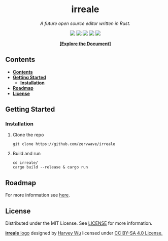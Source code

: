 **<h1 align="center">irreale</h1>**

*<div align="center">A future open source editor written in Rust. </div>*

<div align="center">
<img src="https://img.shields.io/github/stars/zervwave/irreale?style=flat-square" />
<img src="https://img.shields.io/github/issues/zervwave/irreale?style=flat-square" />
<img src="https://img.shields.io/github/issues-pr/zervwave/irreale?style=flat-square" />
<img src="https://img.shields.io/github/v/release/zervwave/irreale?style=flat-square" />
<img src="https://img.shields.io/github/downloads/zervwave/irreale/total?style=flat-square" />
</div>

**[<p align="center">[Explore the Document]</p>](doc/README.md)**


## **Contents**

- [**Contents**](#contents)
- [**Getting Started**](#getting-started)
	- [**Installation**](#installation)
- [**Roadmap**](#roadmap)
- [**License**](#license)


## **Getting Started**

### **Installation**
1. Clone the repo
	```
	git clone https://github.com/zervwave/irreale
	```
2. Build and run
    ```
	cd irreale/
	cargo build --release & cargo run
	```


## **Roadmap**

For more information see [here](https://github.com/zervwave/irreale/projects/2).


## **License**

Distributed under the MIT License. See [LICENSE](LICENSE) for more information.

[**irreale** logo](logo.svg) designed by [Harvey Wu](https://github.com/zervwave) licensed under
 [CC BY-SA 4.0 License.](https://creativecommons.org/licenses/by-sa/4.0/)

